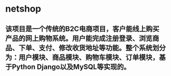 # netshop
##  该项目是一个传统的B2C电商项目，客户能线上购买产品的网上购物系统。用户能完成注册登录、浏览商品、下单、支付、修改收货地址等功能。整个系统划分为：用户模块、商品模块、购物车模块、订单模块，基于Python Django以及MySQL等实现的。
